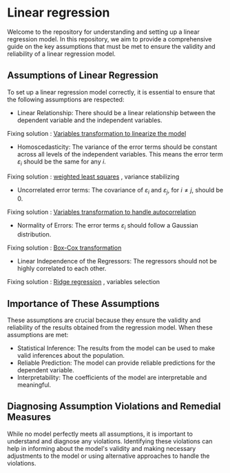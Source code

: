 # Linear regression

Welcome to the repository for understanding and setting up a linear regression model. In this repository, we aim to provide a comprehensive guide on the key assumptions that must be met to ensure the validity and reliability of a linear regression model.

## Assumptions of Linear Regression
To set up a linear regression model correctly, it is essential to ensure that the following assumptions are respected:

  - Linear Relationship:
There should be a linear relationship between the dependent variable and the independent variables.

Fixing solution : [Variables transformation to linearize the model](https://github.com/ramandrosoa/Linear-Regression/blob/main/R%20file/Transformation-to-linearize-the-model.md) 
  
  - Homoscedasticity:
The variance of the error terms should be constant across all levels of the independent variables. This means the error term $\varepsilon_i$ should be the same for any $i$. 

Fixing solution : [weighted least squares](https://github.com/ramandrosoa/Linear-Regression/blob/main/R%20file/Weighted-Least-Squares.md) , variance stabilizing
  
  - Uncorrelated error terms:
The covariance of $\varepsilon_i$ and $\varepsilon_j$, for $i\neq j$, should be 0.

Fixing solution : [Variables transformation to handle autocorrelation](https://github.com/ramandrosoa/Linear-Regression/blob/main/R%20file/autocorrelation.md)
  
  - Normality of Errors:
The error terms $\varepsilon_i$ should follow a Gaussian distribution.

Fixing solution : [Box-Cox transformation](https://github.com/ramandrosoa/Linear-Regression/blob/main/R%20file/Box_Cox.md)
  
  - Linear Independence of the Regressors:
The regressors should not be highly correlated to each other.

Fixing solution : [Ridge regression](https://github.com/ramandrosoa/Linear-Regression/blob/main/R%20file/Multicollinearity-part1.md) , variables selection
   

## Importance of These Assumptions
These assumptions are crucial because they ensure the validity and reliability of the results obtained from the regression model. When these assumptions are met:

  - Statistical Inference: The results from the model can be used to make valid inferences about the population.
  - Reliable Prediction: The model can provide reliable predictions for the dependent variable.
  - Interpretability: The coefficients of the model are interpretable and meaningful.

## Diagnosing Assumption Violations and Remedial Measures
While no model perfectly meets all assumptions, it is important to understand and diagnose any violations. Identifying these violations can help in informing about the model's validity and making necessary adjustments to the model or using alternative approaches to handle the violations. 






